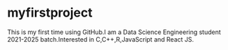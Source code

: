 # myfirstproject
This is my first time using GitHub.I am a Data Science Engineering student 2021-2025 batch.Interested in C,C++,R,JavaScript and React JS.
